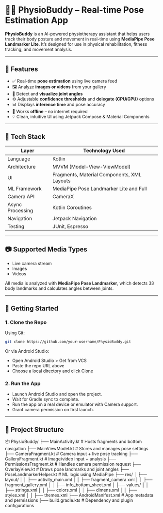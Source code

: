 # 🏃‍♂️ PhysioBuddy – Real-time Pose Estimation App

**PhysioBuddy** is an AI-powered physiotherapy assistant that helps users track their body posture and movement in real-time using **MediaPipe Pose Landmarker Lite**. It’s designed for use in physical rehabilitation, fitness tracking, and movement analysis.

---

## 📱 Features

- ✅ Real-time **pose estimation** using live camera feed  
- 🖼️ Analyze **images or videos** from your gallery  
- 🎯 Detect and **visualize joint angles**  
- ⚙️ Adjustable **confidence thresholds** and **delegate (CPU/GPU)** options  
- 📊 Displays **inference time** and pose accuracy  
- 🌙 Works **offline** – no internet required  
- 💡 Clean, intuitive UI using Jetpack Compose & Material Components  

---

## 🧠 Tech Stack

| Layer            | Technology Used                           |
|------------------|--------------------------------------------|
| Language         | Kotlin                                     |
| Architecture     | MVVM (Model-View-ViewModel)                |
| UI               | Fragments, Material Components, XML Layouts|
| ML Framework     | MediaPipe Pose Landmarker Lite and Full    |
| Camera API       | CameraX                                    |
| Async Processing | Kotlin Coroutines                          |
| Navigation       | Jetpack Navigation                         |
| Testing          | JUnit, Espresso                            |

---

## 📷 Supported Media Types

- Live camera stream  
- Images  
- Videos  

All media is analyzed with **MediaPipe Pose Landmarker**, which detects 33 body landmarks and calculates angles between joints.

---

## 🚀 Getting Started

### 1. Clone the Repo

Using Git:
```bash
git clone https://github.com/your-username/PhysioBuddy.git
```
Or via Android Studio:
- Open Android Studio > Get from VCS
- Paste the repo URL above
- Choose a local directory and click Clone

### 2. Run the App
- Launch Android Studio and open the project.
- Wait for Gradle sync to complete.
- Run the app on a real device or emulator with Camera support.
- Grant camera permission on first launch.
  
---

## 📂 Project Structure
📦 PhysioBuddy/
├── MainActivity.kt                # Hosts fragments and bottom navigation
├── MainViewModel.kt              # Stores and manages pose settings
├── CameraFragment.kt             # Camera input + live pose tracking
├── GalleryFragment.kt            # Image/video input + analysis
├── PermissionsFragment.kt        # Handles camera permission request
├── OverlayView.kt                # Draws pose landmarks and joint angles
├── PoseLandmarkerHelper.kt       # ML logic using MediaPipe
├── res/
│   ├── layout/
│   │   ├── activity_main.xml
│   │   ├── fragment_camera.xml
│   │   ├── fragment_gallery.xml
│   │   ├── info_bottom_sheet.xml
│   ├── values/
│   │   ├── strings.xml
│   │   ├── colors.xml
│   │   ├── dimens.xml
│   │   ├── styles.xml
│   │   ├── themes.xml
├── AndroidManifest.xml           # App metadata and permissions
├── build.gradle.kts              # Dependency and plugin configurations
